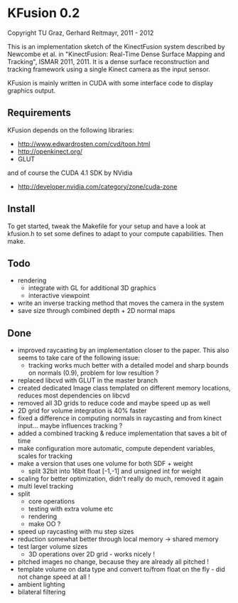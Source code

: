 
KFusion 0.2
=============

Copyright TU Graz, Gerhard Reitmayr, 2011 - 2012

This is an implementation sketch of the KinectFusion system described by
Newcombe et al. in "KinectFusion: Real-Time Dense Surface Mapping and Tracking",
ISMAR 2011, 2011. It is a dense surface reconstruction and tracking framework
using a single Kinect camera as the input sensor.

KFusion is mainly written in CUDA with some interface code to display graphics output.


Requirements
------------

KFusion depends on the following libraries:

* http://www.edwardrosten.com/cvd/toon.html
* http://openkinect.org/
* GLUT

and of course the CUDA 4.1 SDK by NVidia

* http://developer.nvidia.com/category/zone/cuda-zone

Install
-----
To get started, tweak the Makefile for your setup and have a look at kfusion.h
to set some defines to adapt to your compute capabilities. Then make.

Todo
-----
- rendering
  - integrate with GL for additional 3D graphics
  - interactive viewpoint
- write an inverse tracking method that moves the camera in the system
- save size through combined depth + 2D normal maps

Done
-----
- improved raycasting by an implementation closer to the paper. This also seems to take care of the following issue:
    - tracking works much better with a detailed model and sharp bounds on normals (0.9), problem for low resultion ?
- replaced libcvd with GLUT in the master branch
- created dedicated Image class templated on different memory locations,
  reduces most dependencies on libcvd
- removed all 3D grids to reduce code and maybe speed up as well
- 2D grid for volume integration is 40% faster
- fixed a difference in computing normals in raycasting and from kinect input... maybe influences tracking ?
- added a combined tracking & reduce implementation that saves a bit of time
- make configuration more automatic, compute dependent variables, scales for tracking
- make a version that uses one volume for both SDF + weight
  - split 32bit into 16bit float [-1,-1] and unsigned int for weight
- scaling for better optimization, didn't really do much, removed it again
- multi level tracking
- split
  - core operations
  - testing with extra volume etc
  - rendering
  - make OO ?
- speed up raycasting with mu step sizes
- reduction somewhat better through local memory -> shared memory
- test larger volume sizes
  - 3D operations over 2D grid - works nicely !
- pitched images no change, because they are already all pitched !
- template volume on data type and convert to/from float on the fly - did not change speed at all !
- ambient lighting
- bilateral filtering
